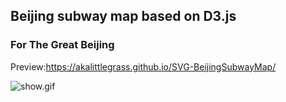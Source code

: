 ## Beijing subway map based on D3.js
### For The Great Beijing  
Preview:https://akalittlegrass.github.io/SVG-BeijingSubwayMap/



![show.gif](https://i.loli.net/2019/12/09/dIHRgmLGuv49Dxo.gif)
